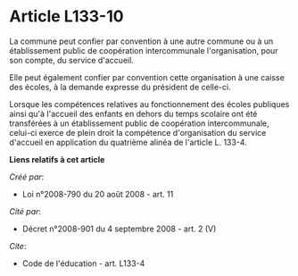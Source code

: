 # Article L133-10

La commune peut confier par convention à une autre commune ou à un établissement public de coopération intercommunale
l'organisation, pour son compte, du service d'accueil. 

Elle peut également confier par convention cette organisation à une caisse des écoles, à la demande expresse du président de
celle-ci. 

Lorsque les compétences relatives au fonctionnement des écoles publiques ainsi qu'à l'accueil des enfants en dehors du temps
scolaire ont été transférées à un établissement public de coopération intercommunale, celui-ci exerce de plein droit la
compétence d'organisation du service d'accueil en application du quatrième alinéa de l'article L. 133-4.

**Liens relatifs à cet article**

_Créé par_:

  - Loi n°2008-790 du 20 août 2008 - art. 11

_Cité par_:

  - Décret n°2008-901 du 4 septembre 2008 - art. 2 (V)

_Cite_:

  - Code de l'éducation - art. L133-4
